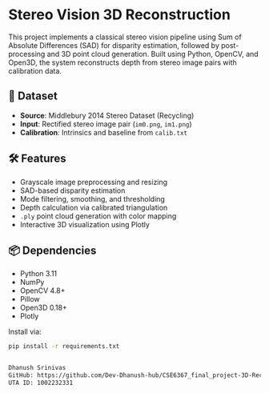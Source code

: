 # Stereo Vision 3D Reconstruction

This project implements a classical stereo vision pipeline using Sum of Absolute Differences (SAD) for disparity estimation, followed by post-processing and 3D point cloud generation. Built using Python, OpenCV, and Open3D, the system reconstructs depth from stereo image pairs with calibration data.

## 📁 Dataset
- **Source**: Middlebury 2014 Stereo Dataset (Recycling)
- **Input**: Rectified stereo image pair (`im0.png`, `im1.png`)
- **Calibration**: Intrinsics and baseline from `calib.txt`

## 🛠️ Features
- Grayscale image preprocessing and resizing
- SAD-based disparity estimation
- Mode filtering, smoothing, and thresholding
- Depth calculation via calibrated triangulation
- `.ply` point cloud generation with color mapping
- Interactive 3D visualization using Plotly

## 📦 Dependencies
- Python 3.11
- NumPy
- OpenCV 4.8+
- Pillow
- Open3D 0.18+
- Plotly

Install via:
```bash
pip install -r requirements.txt


Dhanush Srinivas
GitHub: https://github.com/Dev-Dhanush-hub/CSE6367_final_project-3D-Reconstruction-using-Stereo-Vision
UTA ID: 1002232331